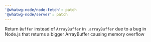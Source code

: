 ```yaml
---
'@whatwg-node/node-fetch': patch
'@whatwg-node/server': patch
---
```


Return `Buffer` instead of `ArrayBuffer` in `.arrayBuffer` due to a bug in Node.js that returns a
bigger ArrayBuffer causing memory overflow
